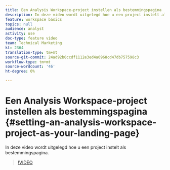 ```yaml
---
title: Een Analysis Workspace-project instellen als bestemmingspagina
description: In deze video wordt uitgelegd hoe u een project instelt als bestemmingspagina.
feature: workspace basics
topics: null
audience: analyst
activity: use
doc-type: feature video
team: Technical Marketing
kt: 2364
translation-type: tm+mt
source-git-commit: 24ad92b0ccdf1112e3ed4a0968cd47db757598c3
workflow-type: tm+mt
source-wordcount: '46'
ht-degree: 0%

---
```



# Een Analysis Workspace-project instellen als bestemmingspagina {#setting-an-analysis-workspace-project-as-your-landing-page}

In deze video wordt uitgelegd hoe u een project instelt als bestemmingspagina.

>[!VIDEO](https://video.tv.adobe.com/v/25460/?quality=12)
